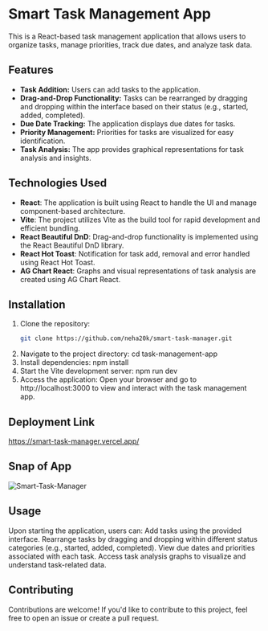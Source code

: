 # Smart Task Management App

This is a React-based task management application that allows users to organize tasks, manage priorities, track due dates, and analyze task data.

## Features

- **Task Addition:** Users can add tasks to the application.
- **Drag-and-Drop Functionality:** Tasks can be rearranged by dragging and dropping within the interface based on their status (e.g., started, added, completed).
- **Due Date Tracking:** The application displays due dates for tasks.
- **Priority Management:** Priorities for tasks are visualized for easy identification.
- **Task Analysis:** The app provides graphical representations for task analysis and insights. 

## Technologies Used

- **React**: The application is built using React to handle the UI and manage component-based architecture.
- **Vite**: The project utilizes Vite as the build tool for rapid development and efficient bundling.
- **React Beautiful DnD**: Drag-and-drop functionality is implemented using the React Beautiful DnD library.
- **React Hot Toast**: Notification for task add, removal and error handled using React Hot Toast.
- **AG Chart React**: Graphs and visual representations of task analysis are created using AG Chart React.

## Installation

1. Clone the repository:
   ```bash
   git clone https://github.com/neha20k/smart-task-manager.git
2. Navigate to the project directory: cd task-management-app
3. Install dependencies: npm install
4. Start the Vite development server: npm run dev
5. Access the application: Open your browser and go to http://localhost:3000 to view and interact with the task management app.

## Deployment Link
https://smart-task-manager.vercel.app/

## Snap of App
![Smart-Task-Manager](https://github.com/neha20k/smart-task-manager/assets/133201849/1d750bf7-a095-4fd8-a5f3-28ba373d7496)

## Usage

Upon starting the application, users can:
Add tasks using the provided interface.
Rearrange tasks by dragging and dropping within different status categories (e.g., started, added, completed).
View due dates and priorities associated with each task.
Access task analysis graphs to visualize and understand task-related data.

## Contributing

Contributions are welcome! If you'd like to contribute to this project, feel free to open an issue or create a pull request.
